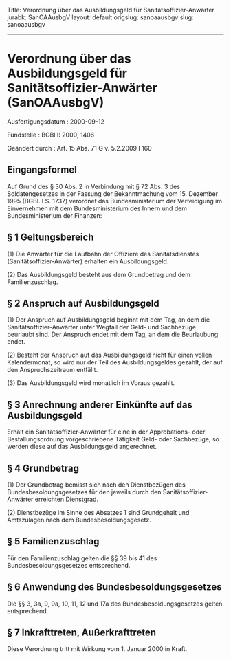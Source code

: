 Title: Verordnung über das Ausbildungsgeld für Sanitätsoffizier-Anwärter
jurabk: SanOAAusbgV
layout: default
origslug: sanoaausbgv
slug: sanoaausbgv

---

# Verordnung über das Ausbildungsgeld für Sanitätsoffizier-Anwärter (SanOAAusbgV)

Ausfertigungsdatum
:   2000-09-12

Fundstelle
:   BGBl I: 2000, 1406

Geändert durch
:   Art. 15 Abs. 71 G v. 5.2.2009 I 160



## Eingangsformel

Auf Grund des § 30 Abs. 2 in Verbindung mit § 72 Abs. 3 des
Soldatengesetzes in der Fassung der Bekanntmachung vom 15. Dezember
1995 (BGBl. I S. 1737) verordnet das Bundesministerium der
Verteidigung im Einvernehmen mit dem Bundesministerium des Innern und
dem Bundesministerium der Finanzen:


## § 1 Geltungsbereich

(1) Die Anwärter für die Laufbahn der Offiziere des Sanitätsdienstes
(Sanitätsoffizier-Anwärter) erhalten ein Ausbildungsgeld.

(2) Das Ausbildungsgeld besteht aus dem Grundbetrag und dem
Familienzuschlag.


## § 2 Anspruch auf Ausbildungsgeld

(1) Der Anspruch auf Ausbildungsgeld beginnt mit dem Tag, an dem die
Sanitätsoffizier-Anwärter unter Wegfall der Geld- und Sachbezüge
beurlaubt sind. Der Anspruch endet mit dem Tag, an dem die Beurlaubung
endet.

(2) Besteht der Anspruch auf das Ausbildungsgeld nicht für einen
vollen Kalendermonat, so wird nur der Teil des Ausbildungsgeldes
gezahlt, der auf den Anspruchszeitraum entfällt.

(3) Das Ausbildungsgeld wird monatlich im Voraus gezahlt.


## § 3 Anrechnung anderer Einkünfte auf das Ausbildungsgeld

Erhält ein Sanitätsoffizier-Anwärter für eine in der Approbations-
oder Bestallungsordnung vorgeschriebene Tätigkeit Geld- oder
Sachbezüge, so werden diese auf das Ausbildungsgeld angerechnet.


## § 4 Grundbetrag

(1) Der Grundbetrag bemisst sich nach den Dienstbezügen des
Bundesbesoldungsgesetzes für den jeweils durch den Sanitätsoffizier-
Anwärter erreichten Dienstgrad.

(2) Dienstbezüge im Sinne des Absatzes 1 sind Grundgehalt und
Amtszulagen nach dem Bundesbesoldungsgesetz.


## § 5 Familienzuschlag

Für den Familienzuschlag gelten die §§ 39 bis 41 des
Bundesbesoldungsgesetzes entsprechend.


## § 6 Anwendung des Bundesbesoldungsgesetzes

Die §§ 3, 3a, 9, 9a, 10, 11, 12 und 17a des Bundesbesoldungsgesetzes
gelten entsprechend.


## § 7 Inkrafttreten, Außerkrafttreten

Diese Verordnung tritt mit Wirkung vom 1. Januar 2000 in Kraft.

